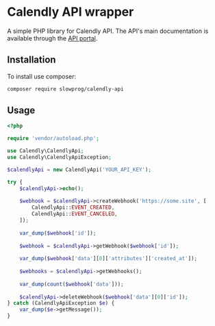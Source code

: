 # Calendly API wrapper

A simple PHP library for Calendly API. The API's main documentation is available through the [API portal](https://developer.calendly.com/docs/getting-started).

## Installation

To install use composer:

```bash
composer require slowprog/calendly-api
```

## Usage

```php
<?php

require 'vendor/autoload.php';

use Calendly\CalendlyApi;
use Calendly\CalendlyApiException;

$calendlyApi = new CalendlyApi('YOUR_API_KEY');

try {
    $calendlyApi->echo();
    
    $webhook = $calendlyApi->createWebhook('https://some.site', [
        CalendlyApi::EVENT_CREATED, 
        CalendlyApi::EVENT_CANCELED,
    ]);
    
    var_dump($webhook['id']);
    
    $webhook = $calendlyApi->getWebhook($webhook['id']);
    
    var_dump($webhook['data'][0]['attributes']['created_at']);
    
    $webhooks = $calendlyApi->getWebhooks();
    
    var_dump(count($webhook['data']));
    
    $calendlyApi->deleteWebhook($webhook['data'][0]['id']);    
} catch (CalendlyApiException $e) {
    var_dump($e->getMessage());
}
```
